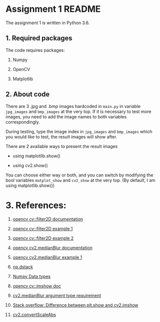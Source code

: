 # Assignment 1 README

The assignment 1 is written in Python 3.6.

## 1. Required packages

The code requires packages:

1. Numpy

2. OpenCV

3. Matplotlib

## 2. About code
There are 3 .jpg and .bmp images hardcoded in `main.py` in variable 
`jpg_images` and `bmp_images` at the very top. If it is necessary to test 
more images, you need to add the image names to both variables correspondingly.

During testing, type the image index in `jpg_images` and `bmp_images` which 
you would like to test, the result images will show after. 

There are 2 available ways to present the result images

- using matplotlib.show()

- using cv2.show()

You can choose either way or both, and you can switch by modifying the bool 
variables `matplot_show` and `cv2_show` at the very top. (By default, I am 
using matplotlib.show())


# 3. References:

1. [opencv cv::filter2D documentation](https://docs.opencv.org/3.4/d4/d86/group__imgproc__filter.html#ga27c049795ce870216ddfb366086b5a04)

2. [opencv cv::filter2D example 1](https://opencv-python-tutroals.readthedocs.io/en/latest/py_tutorials/py_imgproc/py_filtering/py_filtering.html)

3. [opencv cv::filter2D example 2](https://www.programcreek.com/python/example/89373/cv2.filter2D)

4. [opencv cv2.medianBlur documentation](https://docs.opencv.org/2.4/modules/imgproc/doc/filtering.html)

5. [opencv cv2.medianBlur example 1](https://medium.com/@florestony5454/median-filtering-with-python-and-opencv-2bce390be0d1)

6. [np.dstack](https://docs.scipy.org/doc/numpy-1.13.0/reference/generated/numpy.dstack.html)

7. [Numpy Data types](https://docs.scipy.org/doc/numpy-1.13.0/user/basics.types.html)

8. [opencv cv::imshow doc](https://docs.opencv.org/3.0-beta/modules/highgui/doc/user_interface.html#imshow)

9. [cv2.medianBlur argument type requirement](https://stackoverflow.com/questions/48453576/opencv-error-unsupported-format-or-combination-of-formats-unsupported-combinat/48453577)

10. [Stack overflow: Difference between plt.show and cv2.imshow](https://stackoverflow.com/questions/38598118/difference-between-plt-show-and-cv2-imshow)

11. [cv2.convertScaleAbs](https://docs.opencv.org/2.4/modules/core/doc/operations_on_arrays.html#convertscaleabs)
